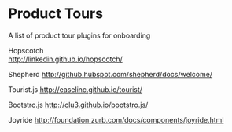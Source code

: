 Product Tours
=============

A list of product tour plugins for onboarding


Hopscotch<br>
http://linkedin.github.io/hopscotch/

Shepherd
http://github.hubspot.com/shepherd/docs/welcome/

Tourist.js
http://easelinc.github.io/tourist/

Bootstro.js
http://clu3.github.io/bootstro.js/

Joyride
http://foundation.zurb.com/docs/components/joyride.html
